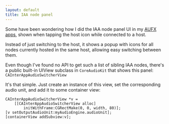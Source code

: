 ```yaml
---
layout: default
title: IAA node panel
---
```


Some have been wondering how I did the IAA node panel UI in my [AUFX apps](http://kymatica.com/aufx), shown when tapping the host icon while connected to a host.

Instead of just switching to the host, it shows a popup with icons for all nodes currently hosted in the same host, allowing easy switching between them.

Even though I've found no API to get such a list of sibling IAA nodes, there's a public built-in UIView subclass in `CoreAudioKit` that shows this panel: `CAInterAppAudioSwitcherView`

It's that simple. Just create an instance of this view, set the corresponding audio unit, and add it to some container view:

```objc
CAInterAppAudioSwitcherView *v = 
    [[CAInterAppAudioSwitcherView alloc] 
        initWithFrame:CGRectMake(0, 0, width, 80)];
[v setOutputAudioUnit:myAudioEngine.audioUnit];
[containerView addSubview:v];
```
